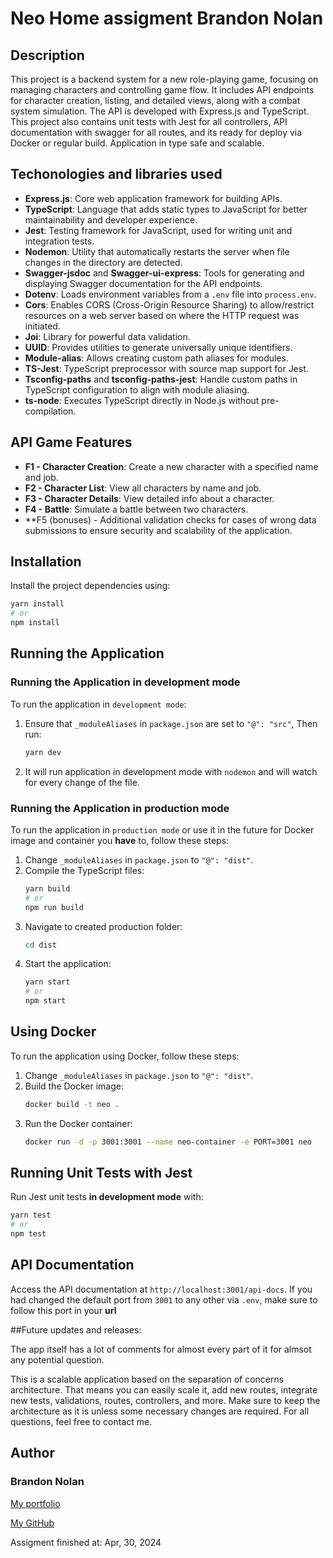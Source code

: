 # Neo Home assigment Brandon Nolan

## Description

This project is a backend system for a new role-playing game, focusing on managing characters and controlling game flow. It includes API endpoints for character creation, listing, and detailed views, along with a combat system simulation. The API is developed with Express.js and TypeScript. This project also contains unit tests with Jest for all controllers, API documentation with swagger for all routes, and its ready for deploy via Docker or regular build. Application in type safe and scalable.

## Techonologies and libraries used

- **Express.js**: Core web application framework for building APIs.
- **TypeScript**: Language that adds static types to JavaScript for better maintainability and developer experience.
- **Jest**: Testing framework for JavaScript, used for writing unit and integration tests.
- **Nodemon**: Utility that automatically restarts the server when file changes in the directory are detected.
- **Swagger-jsdoc** and **Swagger-ui-express**: Tools for generating and displaying Swagger documentation for the API endpoints.
- **Dotenv**: Loads environment variables from a `.env` file into `process.env`.
- **Cors**: Enables CORS (Cross-Origin Resource Sharing) to allow/restrict resources on a web server based on where the HTTP request was initiated.
- **Joi**: Library for powerful data validation.
- **UUID**: Provides utilities to generate universally unique identifiers.
- **Module-alias**: Allows creating custom path aliases for modules.
- **TS-Jest**: TypeScript preprocessor with source map support for Jest.
- **Tsconfig-paths** and **tsconfig-paths-jest**: Handle custom paths in TypeScript configuration to align with module aliasing.
- **ts-node**: Executes TypeScript directly in Node.js without pre-compilation.

## API Game Features

- **F1 - Character Creation**: Create a new character with a specified name and job.
- **F2 - Character List**: View all characters by name and job.
- **F3 - Character Details**: View detailed info about a character.
- **F4 - Battle**: Simulate a battle between two characters.
- \*\*F5 (bonuses) - Additional validation checks for cases of wrong data submissions to ensure security and scalability of the application.

## Installation

Install the project dependencies using:

```bash
yarn install
# or
npm install
```

## Running the Application

### Running the Application in development mode

To run the application in `development mode`:

1. Ensure that `_moduleAliases` in `package.json` are set to `"@": "src"`, Then run:
   ```bash
   yarn dev
   ```
2. It will run application in development mode with `nodemon` and will watch for every change of the file.

### Running the Application in production mode

To run the application in `production mode` or use it in the future for Docker image and container you **have** to, follow these steps:

1. Change `_moduleAliases` in `package.json` to `"@": "dist"`.
2. Compile the TypeScript files:
   ```bash
   yarn build
   # or
   npm run build
   ```
3. Navigate to created production folder:
   ```bash
   cd dist
   ```
4. Start the application:
   ```bash
   yarn start
   # or
   npm start
   ```

## Using Docker

To run the application using Docker, follow these steps:

1. Change `_moduleAliases` in `package.json` to `"@": "dist"`.
2. Build the Docker image:
   ```bash
   docker build -t neo .
   ```
3. Run the Docker container:
   ```bash
   docker run -d -p 3001:3001 --name neo-container -e PORT=3001 neo
   ```

## Running Unit Tests with Jest

Run Jest unit tests **in development mode** with:

```bash
yarn test
# or
npm test
```

## API Documentation

Access the API documentation at `http://localhost:3001/api-docs`.
If you had changed the default port from `3001` to any other via `.env`, make sure to follow this port in your **url**

##Future updates and releases:

The app itself has a lot of comments for almost every part of it for almsot any potential question.

This is a scalable application based on the separation of concerns architecture. That means you can easily scale it, add new routes, integrate new tests, validations, routes, controllers, and more. Make sure to keep the architecture as it is unless some necessary changes are required. For all questions, feel free to contact me.

## Author

### Brandon Nolan

[My portfolio](https://brandnolandev.com)

[My GitHub](https://github.com/brandalx)

Assigment finished at: Apr, 30, 2024

